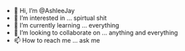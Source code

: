 - 👋 Hi, I’m @AshleeJay
- 👀 I’m interested in ... spirtual  shit
- 🌱 I’m currently learning ... everything
- 💞️ I’m looking to collaborate on ... anything and everything
- 📫 How to reach me ... ask me

<!---
AshleeJay/AshleeJay is a ✨ special ✨ repository because its `README.md` (this file) appears on your GitHub profile.
You can click the Preview link to take a look at your changes.
--->
